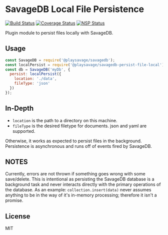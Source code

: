 # SavageDB Local File Persistence
[![Build Status](https://travis-ci.org/playsavage/savagedb-persist-file-local.svg?branch=master)](https://travis-ci.org/playsavage/savagedb-persist-file-local)
[![Coverage Status](https://coveralls.io/repos/github/playsavage/savagedb-persist-file-local/badge.svg?branch=master)](https://coveralls.io/github/playsavage/savagedb-persist-file-local?branch=master)
[![NSP Status](https://nodesecurity.io/orgs/playsavage/projects/5a453489-4846-4926-b50f-df15021fabc3/badge)](https://nodesecurity.io/orgs/playsavage/projects/5a453489-4846-4926-b50f-df15021fabc3)

Plugin module to persist files locally with SavageDB.

## Usage
```JavaScript
const SavageDB = require('@playsavage/savagedb');
const localPersist = require('@playsavage/savagedb-persist-file-local');
const db = SavageDB('myDb', {
  persist: localPersist({
    location: './data',
    fileType: 'json'
  })
});
```

## In-Depth
- ``location`` is the path to a directory on this machine.
- ``fileType`` is the desired filetype for documents. json and yaml are supported.

Otherwise, it works as expected to persist files in the background. Persistence is asynchronous and
runs off of events fired by SavageDB.

## NOTES
Currently, errors are not thrown if something goes wrong with some save/delete. This is intentional
as persisting the SavageDB database is a background task and never interacts directly with the
primary operations of the database. As an example: ``collection.insert(data)`` never assumes
anything to be in the way of it's in-memory processing; therefore it isn't a promise.

## License
MIT
